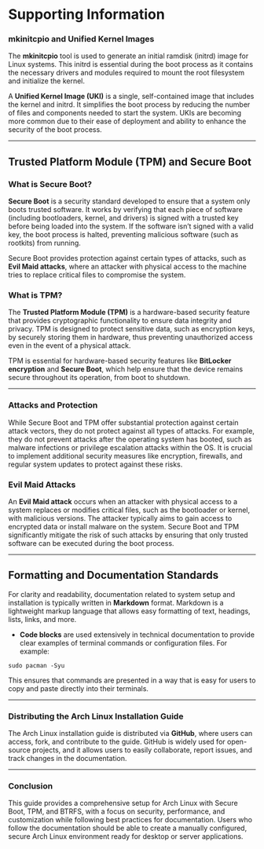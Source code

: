 # **Supporting Information**

### **mkinitcpio and Unified Kernel Images**

The **mkinitcpio** tool is used to generate an initial ramdisk (initrd) image for Linux systems. This initrd is essential during the boot process as it contains the necessary drivers and modules required to mount the root filesystem and initialize the kernel.

A **Unified Kernel Image (UKI)** is a single, self-contained image that includes the kernel and initrd. It simplifies the boot process by reducing the number of files and components needed to start the system. UKIs are becoming more common due to their ease of deployment and ability to enhance the security of the boot process.

---
## **Trusted Platform Module (TPM) and Secure Boot**
### **What is Secure Boot?**

**Secure Boot** is a security standard developed to ensure that a system only boots trusted software. It works by verifying that each piece of software (including bootloaders, kernel, and drivers) is signed with a trusted key before being loaded into the system. If the software isn’t signed with a valid key, the boot process is halted, preventing malicious software (such as rootkits) from running.

Secure Boot provides protection against certain types of attacks, such as **Evil Maid attacks**, where an attacker with physical access to the machine tries to replace critical files to compromise the system.
### **What is TPM?**

The **Trusted Platform Module (TPM)** is a hardware-based security feature that provides cryptographic functionality to ensure data integrity and privacy. TPM is designed to protect sensitive data, such as encryption keys, by securely storing them in hardware, thus preventing unauthorized access even in the event of a physical attack.

TPM is essential for hardware-based security features like **BitLocker encryption** and **Secure Boot**, which help ensure that the device remains secure throughout its operation, from boot to shutdown.

---
### **Attacks and Protection**

While Secure Boot and TPM offer substantial protection against certain attack vectors, they do not protect against all types of attacks. For example, they do not prevent attacks after the operating system has booted, such as malware infections or privilege escalation attacks within the OS. It is crucial to implement additional security measures like encryption, firewalls, and regular system updates to protect against these risks.
### **Evil Maid Attacks**

An **Evil Maid attack** occurs when an attacker with physical access to a system replaces or modifies critical files, such as the bootloader or kernel, with malicious versions. The attacker typically aims to gain access to encrypted data or install malware on the system. Secure Boot and TPM significantly mitigate the risk of such attacks by ensuring that only trusted software can be executed during the boot process.

---
## **Formatting and Documentation Standards**

For clarity and readability, documentation related to system setup and installation is typically written in **Markdown** format. Markdown is a lightweight markup language that allows easy formatting of text, headings, lists, links, and more.

- **Code blocks** are used extensively in technical documentation to provide clear examples of terminal commands or configuration files. For example:
```
sudo pacman -Syu
```

This ensures that commands are presented in a way that is easy for users to copy and paste directly into their terminals.

---
### **Distributing the Arch Linux Installation Guide**

The Arch Linux installation guide is distributed via **GitHub**, where users can access, fork, and contribute to the guide. GitHub is widely used for open-source projects, and it allows users to easily collaborate, report issues, and track changes in the documentation. 

---
### **Conclusion**

This guide provides a comprehensive setup for Arch Linux with Secure Boot, TPM, and BTRFS, with a focus on security, performance, and customization while following best practices for documentation. Users who follow the documentation should be able to create a manually configured, secure Arch Linux environment ready for desktop or server applications.
